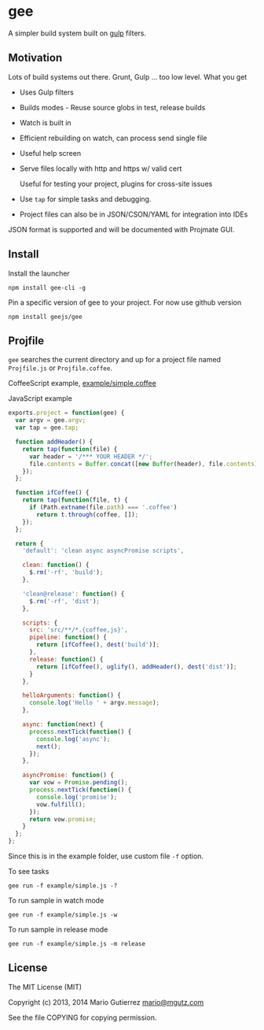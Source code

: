 # gee

A simpler build system built on [gulp](https://github.com/gulpjs/gulp) filters.


## Motivation

Lots of build systems out there. Grunt, Gulp ... too low level. What you get

*   Uses Gulp filters
*   Builds modes - Reuse source globs in test, release builds
*   Watch is built in
*   Efficient rebuilding on watch, can process send single file
*   Useful help screen
*   Serve files locally with http and https w/ valid cert

    Useful for testing your project, plugins for cross-site issues

*   Use `tap` for simple tasks and debugging.
*   Project files can also be in JSON/CSON/YAML for integration into IDEs

JSON format is supported and will be documented with Projmate GUI.


## Install

Install the launcher

    npm install gee-cli -g

Pin a specific version of gee to your project. For now use github version

    npm install geejs/gee


## Projfile

`gee` searches the current directory and up for a project file named `Projfile.js`
or `Projfile.coffee`.

CoffeeScript example, [example/simple.coffee](example/simple.coffee)

JavaScript example

```js
exports.project = function(gee) {
  var argv = gee.argv;
  var tap = gee.tap;

  function addHeader() {
    return tap(function(file) {
      var header = '/*** YOUR HEADER */';
      file.contents = Buffer.concat([new Buffer(header), file.contents]);
    });
  };

  function ifCoffee() {
    return tap(function(file, t) {
      if (Path.extname(file.path) === '.coffee')
        return t.through(coffee, []);
    });
  };

  return {
    'default': 'clean async asyncPromise scripts',

    clean: function() {
      $.rm('-rf', 'build');
    },

    'clean@release': function() {
      $.rm('-rf', 'dist');
    },

    scripts: {
      src: 'src/**/*.{coffee,js}',
      pipeline: function() {
        return [ifCoffee(), dest('build')];
      },
      release: function() {
        return [ifCoffee(), uglify(), addHeader(), dest('dist')];
      }
    },

    helloArguments: function() {
      console.log('Hello ' + argv.message);
    },

    async: function(next) {
      process.nextTick(function() {
        console.log('async');
        next();
      });
    },

    asyncPromise: function() {
      var vow = Promise.pending();
      process.nextTick(function() {
        console.log('promise');
        vow.fulfill();
      });
      return vow.promise;
    }
  };
};
```

Since this is in the example folder, use custom file `-f` option.

To see tasks

    gee run -f example/simple.js -?

To run sample in watch mode

    gee run -f example/simple.js -w

To run sample in release mode

    gee run -f example/simple.js -m release


## License

The MIT License (MIT)

Copyright (c) 2013, 2014 Mario Gutierrez <mario@mgutz.com>

See the file COPYING for copying permission.

